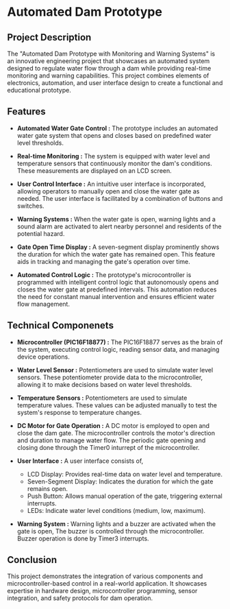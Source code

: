 # Automated Dam Prototype
## Project Description
The "Automated Dam Prototype with Monitoring and Warning Systems" is an innovative engineering project that showcases an automated system designed to regulate water flow through a dam while providing real-time monitoring and warning capabilities. This project combines elements of electronics, automation, and user interface design to create a functional and educational prototype.
## Features
* **Automated Water Gate Control :** The prototype includes an automated water gate system that opens and closes based on predefined water level thresholds.

*  **Real-time Monitoring :** The system is equipped with water level and temperature sensors that continuously monitor the dam's conditions. These measurements are displayed on an LCD screen.
  
*  **User Control Interface :** An intuitive user interface is incorporated, allowing operators to manually open and close the water gate as needed. The user interface is facilitated by a combination of buttons and switches.
  
*  **Warning Systems :** When the water gate is open, warning lights and a sound alarm are activated to alert nearby personnel and residents of the potential hazard.
  
*  **Gate Open Time Display :** A seven-segment display prominently shows the duration for which the water gate has remained open. This feature aids in tracking and managing the gate's operation over time.
  
*  **Automated Control Logic :** The prototype's microcontroller is programmed with intelligent control logic that autonomously opens and closes the water gate at predefined intervals. This automation reduces the need for constant manual intervention and ensures efficient water flow management.
  
## Technical Componenets
- **Microcontroller (PIC16F18877) :** The PIC16F18877 serves as the brain of the system, executing control logic, reading sensor data, and managing device operations.
  
- **Water Level Sensor :** Potentiometers are used to simulate water level sensors. These potentiometer provide data to the microcontroller, allowing it to make decisions based on water level thresholds.
  
- **Temperature Sensors :** Potentiometers are used to simulate temperature values. These values can be adjusted manually to test the system's response to temperature changes.
  
- **DC Motor for Gate Operation :** A DC motor is employed to open and close the dam gate. The microcontroller controls the motor's direction and duration to manage water flow. The periodic gate opening and closing done through the Timer0 inturrept of the microcontroller.
  
- **User Interface :** A user interface consists of,
  - LCD Display: Provides real-time data on water level and temperature.
  - Seven-Segment Display: Indicates the duration for which the gate remains open.
  - Push Button: Allows manual operation of the gate, triggering external interrupts.
  - LEDs: Indicate water level conditions (medium, low, maximum).
    
- **Warning System :** Warning lights and a buzzer are activated when the gate is open,  The buzzer is controlled through the microcontroller. Buzzer operation is done by Timer3 interrupts.
  
## Conclusion
This project demonstrates the integration of various components and microcontroller-based control in a real-world application. It showcases expertise in hardware design, microcontroller programming, sensor integration, and safety protocols for dam operation.
